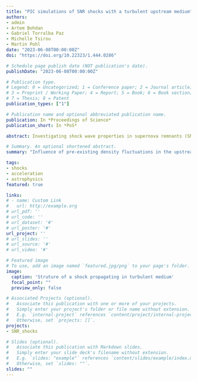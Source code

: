 ```yaml
---
title: "PIC simulations of SNR shocks with a turbulent upstream medium"
authors:
- admin
- Artem Bohdan
- Gabriel Torralba Paz
- Michelle Tsirou
- Martin Pohl
date: "2023-06-08T00:00:00Z"
doi: "https://doi.org/10.22323/1.444.0286"

# Schedule page publish date (NOT publication's date).
publishDate: "2023-06-08T00:00:00Z"

# Publication type.
# Legend: 0 = Uncategorized; 1 = Conference paper; 2 = Journal article;
# 3 = Preprint / Working Paper; 4 = Report; 5 = Book; 6 = Book section;
# 7 = Thesis; 8 = Patent
publication_types: ["1"]

# Publication name and optional abbreviated publication name.
publication: In *Proceedings of Science*
publication_short: In *PoS*

abstract: Investigating shock wave properties in supernova remnants (SNRs) is of major importance in understanding the origin and acceleration of cosmic rays. For Diffusive Shock Acceleration electrons must have a highly suprathermal energy, implying a need for very efficient pre-acceleration. Most published studies consider a homogenous upstream medium, which is an unrealistic assumption for astrophysical environments. Using 2D3V particle-in-cell simulations, we investigate electron acceleration and heating processes at high Mach-number shocks with a turbulent upstream medium. For this purpose slabs of plasma with compressive turbulence are separately simulated and then inserted into shock simulations, which requires matching of plasma slabs at the interface. Using a novel technique of matching electromagnetic fields and currents, we perform simulations of perpendicular shocks setting different intensities of density fluctuations (below 10%) in the upstream. We explore the impact of the fluctuations on electron heating, the dynamics of upstream electrons, and the driving of plasma instabilities. Our results indicate that while the presence of the turbulence enhances variations in the upstream magnetic field, their levels remain too low to influence significantly the behavior of electrons at perpendicular shocks. We extend our investigations to oblique shocks with a turbulent upstream medium, and discuss our latest results.

# Summary. An optional shortened abstract.
summary: "Influence of pre-existing density fluctuations in the upstream on physics of perpendicular SNR shocks: shock properties, modification of instabilities, change of electron dynamics."

tags:
- shocks
- acceleration
- astrophysics
featured: true

links:
# - name: Custom Link
#   url: http://example.org
# url_pdf: ''
# url_code: ''
# url_dataset: '#'
# url_poster: '#'
url_project: ''
# url_slides: ''
# url_source: '#'
# url_video: '#'

# Featured image
# To use, add an image named `featured.jpg/png` to your page's folder. 
image:
  caption: 'Struture of a shock propagating in turbulent medium'
  focal_point: ""
  preview_only: false

# Associated Projects (optional).
#   Associate this publication with one or more of your projects.
#   Simply enter your project's folder or file name without extension.
#   E.g. `internal-project` references `content/project/internal-project/index.md`.
#   Otherwise, set `projects: []`.
projects:
- SNR_shocks

# Slides (optional).
#   Associate this publication with Markdown slides.
#   Simply enter your slide deck's filename without extension.
#   E.g. `slides: "example"` references `content/slides/example/index.md`.
#   Otherwise, set `slides: ""`.
slides: ""
---
```


<!-- {{% callout note %}}
Create your slides in Markdown - click the *Slides* button to check out the example.
{{% /callout %}}

Supplementary notes can be added here, including [code, math, and images](https://wowchemy.com/docs/writing-markdown-latex/). -->
